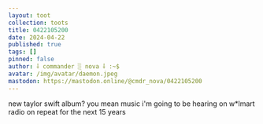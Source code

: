 ```yaml
---
layout: toot
collection: toots
title: 0422105200
date: 2024-04-22
published: true
tags: []
pinned: false
author: ⸸ commander ░ nova ⸸ :~$
avatar: /img/avatar/daemon.jpeg
mastodon: https://mastodon.online/@cmdr_nova/0422105200
---
```


new taylor swift album? you mean music i'm going to be hearing on w*lmart radio on repeat for the next 15 years
